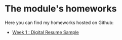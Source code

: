 # The module's homeworks

Here you can find my homeworks hosted on Github:

- [Week 1 : Digital Resume Sample](https://alexandersaid.github.io/week1/DigitalResume/)
